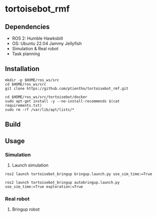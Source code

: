 # tortoisebot_rmf

## Dependencies
- ROS 2: Humble Hawksbill
- OS: Ubuntu 22.04 Jammy Jellyfish
- Simulation & Real robot
- Task planning

## Installation
```
mkdir -p $HOME/ros_ws/src
cd $HOME/ros_ws/src
git clone https://github.com/ptientho/tortoisebot_rmf.git

cd $HOME/ros_ws/src/tortoisebot/docker
sudo apt-get install -y --no-install-recommends $(cat requirements.txt)
sudo rm -rf /var/lib/apt/lists/*
```

## Build

## Usage

### Simulation
1. Launch simulation
```
ros2 launch tortoisebot_bringup bringup.launch.py use_sim_time:=True
```

```
ros2 launch tortoisebot_bringup autobringup.launch.py use_sim_time:=True exploration:=True
```

### Real robot

1. Bringup robot